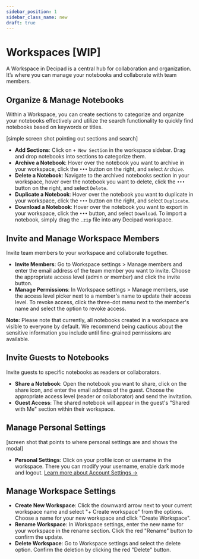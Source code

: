 ```yaml
---
sidebar_position: 1
sidebar_class_name: new
draft: true
---
```


# Workspaces [WIP]

A Workspace in Decipad is a central hub for collaboration and organization. It’s where you can manage your notebooks and collaborate with team members.

## Organize & Manage Notebooks

Within a Workspace, you can create sections to categorize and organize your notebooks effectively and utilize the search functionality to quickly find notebooks based on keywords or titles.

[simple screen shot pointing out sections and search]

- **Add Sections**: Click on `+ New Section` in the workspace sidebar. Drag and drop notebooks into sections to categorize them.
- **Archive a Notebook**: Hover over the notebook you want to archive in your workspace, click the `•••` button on the right, and select `Archive`.
- **Delete a Notebook**: Navigate to the archived notebooks section in your workspace, hover over the notebook you want to delete, click the `•••` button on the right, and select `Delete`.
- **Duplicate a Notebook**: Hover over the notebook you want to duplicate in your workspace, click the `•••` button on the right, and select `Duplicate`.
- **Download a Notebook**: Hover over the notebook you want to export in your workspace, click the `•••` button, and select `Download`. To import a notebook, simply drag the `.zip` file into any Decipad workspace.

## Invite and Manage Workspace Members

Invite team members to your workspace and collaborate together.

- **Invite Members**: Go to Workspace settings > Manage members and enter the email address of the team member you want to invite. Choose the appropriate access level (admin or member) and click the invite button.
- **Manage Permissions**: In Workspace settings > Manage members, use the access level picker next to a member's name to update their access level. To revoke access, click the three-dot menu next to the member's name and select the option to revoke access.

**Note:** Please note that currently, all notebooks created in a workspace are visible to everyone by default. We recommend being cautious about the sensitive information you include until fine-grained permissions are available.

## Invite Guests to Notebooks

Invite guests to specific notebooks as readers or collaborators.

- **Share a Notebook**: Open the notebook you want to share, click on the share icon, and enter the email address of the guest. Choose the appropriate access level (reader or collaborator) and send the invitation.
- **Guest Access**: The shared notebook will appear in the guest's "Shared with Me" section within their workspace.

## Manage Personal Settings

[screen shot that points to where personal settings are and shows the modal]

- **Personal Settings**: Click on your profile icon or username in the workspace. There you can modify your username, enable dark mode and logout. [Learn more about Account Settings →](/help/account)

## Manage Workspace Settings

- **Create New Workspace**: Click the downward arrow next to your current workspace name and select "+ Create workspace" from the options. Choose a name for your new workspace and click "Create Workspace".
- **Rename Workspace**: In Workspace settings, enter the new name for your workspace in the rename section. Click the red "Rename" button to confirm the update.
- **Delete Workspace**: Go to Workspace settings and select the delete option. Confirm the deletion by clicking the red "Delete" button.
